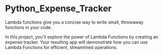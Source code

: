 # Python_Expense_Tracker

Lambda functions give you a concise way to write small, throwaway functions in your code.

In this project, you'll explore the power of Lambda Functions by creating an expense tracker. Your resulting app will demonstrate how you can use Lambda Functions for efficient, streamlined operations.

